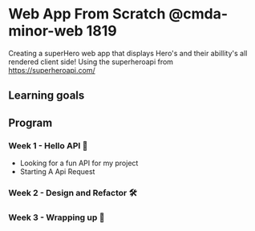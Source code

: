 # Web App From Scratch @cmda-minor-web 1819
Creating a superHero web app that displays Hero's and their abillity's all rendered client side! Using the superheroapi from https://superheroapi.com/

## Learning goals


## Program

### Week 1 - Hello API 🐒
- Looking for a fun API for my project
- Starting A Api Request

### Week 2 - Design and Refactor 🛠


### Week 3 - Wrapping up 🎁


<!-- Add a link to your live demo in Github Pages 🌐-->

<!-- ☝️ replace this description with a description of your own work -->

<!-- replace the code in the /docs folder with your own, so you can showcase your work with GitHub Pages 🌍 -->

<!-- Add a nice poster image here at the end of the week, showing off your shiny frontend 📸 -->

<!-- Maybe a table of contents here? 📚 -->

<!-- How about a section that describes how to install this project? 🤓 -->

<!-- ...but how does one use this project? What are its features 🤔 -->

<!-- What external data source is featured in your project and what are its properties 🌠 -->

<!-- Maybe a checklist of done stuff and stuff still on your wishlist? ✅ -->

<!-- How about a license here? 📜 (or is it a licence?) 🤷 -->
